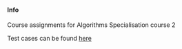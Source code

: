 #### Info

Course assignments for Algorithms Specialisation course 2

Test cases can be found [here](https://github.com/beaunus/stanford-algs/tree/master/testCases/course2)